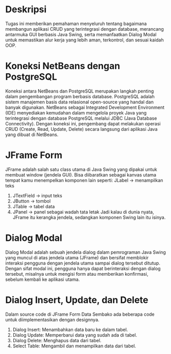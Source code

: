 # Deskripsi
Tugas ini memberikan pemahaman menyeluruh tentang bagaimana membangun aplikasi CRUD yang terintegrasi dengan database, merancang antarmuka GUI berbasis Java Swing, serta memanfaatkan Dialog Modal untuk memastikan alur kerja yang lebih aman, terkontrol, dan sesuai kaidah OOP.
# Koneksi NetBeans dengan PostgreSQL
Koneksi antara NetBeans dan PostgreSQL merupakan langkah penting dalam pengembangan program berbasis database. PostgreSQL adalah sistem manajemen basis data relasional open-source yang handal dan banyak digunakan. NetBeans sebagai Integrated Development Environment (IDE) menyediakan kemudahan dalam mengelola proyek Java yang terintegrasi dengan database PostgreSQL melalui JDBC (Java Database Connectivity). Dengan koneksi ini, pengembang dapat melakukan operasi CRUD (Create, Read, Update, Delete) secara langsung dari aplikasi Java yang dibuat di NetBeans.
# JFrame Form
JFrame adalah salah satu class utama di Java Swing yang dipakai untuk membuat window (jendela GUI).
Bisa diibaratkan sebagai kanvas utama tempat kamu menempelkan komponen lain seperti:
JLabel → menampilkan teks
1. JTextField → input teks
2. JButton → tombol
3. JTable → tabel data
4. JPanel → panel sebagai wadah tata letak
Jadi kalau di dunia nyata, JFrame itu kerangka jendela, sedangkan komponen Swing lain itu isinya.
# Dialog Modal
Dialog Modal adalah sebuah jendela dialog dalam pemrograman Java Swing yang muncul di atas jendela utama (JFrame) dan bersifat memblokir interaksi pengguna dengan jendela utama sampai dialog tersebut ditutup. Dengan sifat modal ini, pengguna hanya dapat berinteraksi dengan dialog tersebut, misalnya untuk mengisi form atau memberikan konfirmasi, sebelum kembali ke aplikasi utama. 
# Dialog Insert, Update, dan Delete
Dalam source code di JFrame Form Data Sembako ada beberapa code untuk diimplementasikan dengan designnya.
1. Dialog Insert: Menambahkan data baru ke dalam tabel.
2. Dialog Update: Memperbarui data yang sudah ada di tabel.
3. Dialog Delete: Menghapus data dari tabel.
4. Select Table: Mengambil dan menampilkan data dari tabel.
